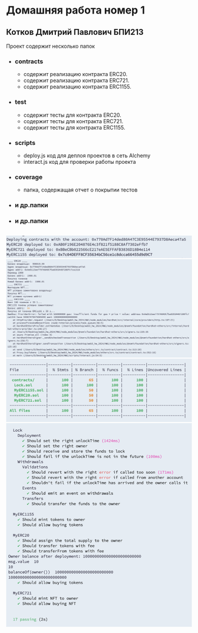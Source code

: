 # Домашняя работа номер 1
## Котков Дмитрий Павлович БПИ213

Проект содержит несколько папок
- ### contracts
    - содержит реализацию контракта ERC20.
    - содержит реализацию контракта ERC721.
    - содержит реализацию контракта ERC1155.
- ### test
    - содержит тесты для контракта ERC20.
    - содержит тесты для контракта ERC721.
    - содержит тесты для контракта ERC1155.
- ### scripts
    - deploy.js код для деплоя проектов в сеть Alchemy
    - interact.js код для проверки работы проекта
- ### coverage 
    - папка, содержащая отчет о покрытии тестов
- ### и др.папки
- ### и др.папки

```shell

```

![Deploy contacts](deploying_photo.png)
![Deploy contacts](usage_photo.png)
![Deploy contacts](coverage_photo.png)
![Deploy contacts](test_photo.png)
